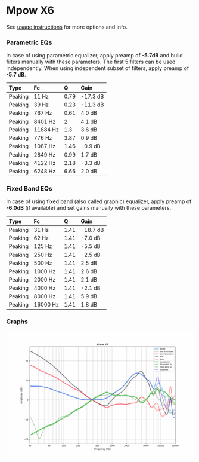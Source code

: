 # Mpow X6
See [usage instructions](https://github.com/jaakkopasanen/AutoEq#usage) for more options and info.

### Parametric EQs
In case of using parametric equalizer, apply preamp of **-5.7dB** and build filters manually
with these parameters. The first 5 filters can be used independently.
When using independent subset of filters, apply preamp of **-5.7 dB**.

| Type    | Fc       |    Q | Gain     |
|:--------|:---------|:-----|:---------|
| Peaking | 11 Hz    | 0.79 | -17.3 dB |
| Peaking | 39 Hz    | 0.23 | -11.3 dB |
| Peaking | 767 Hz   | 0.61 | 4.0 dB   |
| Peaking | 8401 Hz  | 2    | 4.1 dB   |
| Peaking | 11884 Hz | 1.3  | 3.6 dB   |
| Peaking | 776 Hz   | 3.87 | 0.9 dB   |
| Peaking | 1087 Hz  | 1.46 | -0.9 dB  |
| Peaking | 2849 Hz  | 0.99 | 1.7 dB   |
| Peaking | 4122 Hz  | 2.18 | -3.3 dB  |
| Peaking | 6248 Hz  | 6.66 | 2.0 dB   |

### Fixed Band EQs
In case of using fixed band (also called graphic) equalizer, apply preamp of **-6.0dB**
(if available) and set gains manually with these parameters.

| Type    | Fc       |    Q | Gain     |
|:--------|:---------|:-----|:---------|
| Peaking | 31 Hz    | 1.41 | -18.7 dB |
| Peaking | 62 Hz    | 1.41 | -7.0 dB  |
| Peaking | 125 Hz   | 1.41 | -5.5 dB  |
| Peaking | 250 Hz   | 1.41 | -2.5 dB  |
| Peaking | 500 Hz   | 1.41 | 2.5 dB   |
| Peaking | 1000 Hz  | 1.41 | 2.6 dB   |
| Peaking | 2000 Hz  | 1.41 | 2.1 dB   |
| Peaking | 4000 Hz  | 1.41 | -2.1 dB  |
| Peaking | 8000 Hz  | 1.41 | 5.9 dB   |
| Peaking | 16000 Hz | 1.41 | 1.8 dB   |

### Graphs
![](./Mpow%20X6.png)